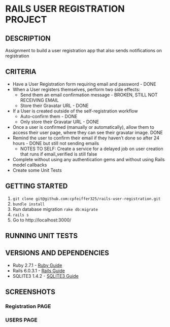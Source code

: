 # RAILS USER REGISTRATION PROJECT

## DESCRIPTION
Assignment to build a user registration app that also sends notifications on registration

## CRITERIA
- Have a User Registration form requiring email and password - DONE
- When a User registers themselves, perform two side effects:
  - Send them an email confirmation message - BROKEN, STILL NOT RECEIVING EMAIL
  - Store their Gravatar URL - DONE
- If a User is created outside of the self-registration workflow
  - Auto-confirm them - DONE
  - Only store their Gravatar URL - DONE
- Once a user is confirmed (manually or automatically), allow them to access their user page, where they can see their gravatar image. DONE
- Remind the user to confirm their email if they haven’t done so after 24 hours - DONE but still not sending emails
  - NOTES TO SELF: Create a service for a delayed job on user creation that runs if email_verified is still false
- Complete without using any authentication gems and without using Rails model callbacks
- Create some Unit Tests

## GETTING STARTED
1. ```git clone git@github.com:cpfeiffer325/rails-user-registration.git```
2. ```bundle install```
3. Run database migration ```rake db:migrate```
4. ```rails s```
5. Go to http://localhost:3000/

## RUNNING UNIT TESTS


## VERSIONS AND DEPENDENCIES
* Ruby 2.7.1 - [Ruby Guide](https://ruby-doc.org/core-2.7.1/)
* Rails 6.0.3.1 - [Rails Guide](http://guides.rubyonrails.org/v6.0.3.1/)
* SQLITE3 1.4.2 - [SQLITE3 Guide](https://www.rubydoc.info/gems/sqlite3/1.4.2)

## SCREENSHOTS
### Registration PAGE

### USERS PAGE

